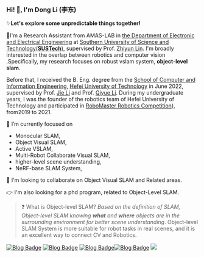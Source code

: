 ### Hi! 👏, I'm Dong Li (李东)

✨**Let's explore some unpredictable things together!**

💼I'm a Research Assistant from AMAS-LAB in [the Department of Electronic and Electrical Engineering](https://eee.sustech.edu.cn/?lang=en)  at [Southern University of Science and Technology(**SUSTech**)](https://www.sustech.edu.cn/en/), supervised by Prof. [Zhiyun Lin](https://scholar.google.com/citations?user=ic9y2dIAAAAJ&hl=zh-CN&oi=ao). I'm broadly interested in the overlap between robotics and computer vision .Specifically, my research focuses on robust vslam system, **object-level slam**.

Before that, I received the B. Eng. degree from the [School of Computer and Information Engineering](http://ci.hfut.edu.cn/), [Hefei University of Technology](http://www.hfut.edu.cn/) in June 2022, supervised by Prof. [Jie Li](http://ci.hfut.edu.cn/2020/1209/c11505a245824/page.htm) and Prof. [Qiyue Li](http://ea.hfut.edu.cn/info/1050/1443.htm). During my undergraduate years, I was the founder of the robotics team of Hefei University of Technology and participated in [RoboMaster Robotics Competition](https://www.robomaster.com/en-US)), from2019 to 2021.

🔭 I’m currently focused on

- Monocular SLAM, 
- Object Visual SLAM,
- Active VSLAM, 
- Multi-Robot Collaborate Visual SLAM,
- higher-level scene understanding,
- NeRF-base SLAM System, 

👯 I'm looking to collaborate on Object Visual SLAM and Related areas.

:point_right: I'm also looking for a phd program, related to Object-Level SLAM.

> :question: What is Object-level SLAM? *Based on the definition of SLAM, Object-level SLAM knowing **what** and **where** objects are in the surrounding environment for better scene understanding*. Object-level SLAM System is more suitable for robot tasks in real scenes, and it is an excellent way to connect CV and Robotics.

[![Blog Badge](https://img.shields.io/badge/Linkedin-Dong%20Li-brightgreen)](https://www.linkedin.com/in/dong-li-9796b2245/) [![Blog Badge](https://img.shields.io/badge/Gmail-lidong8421bcd%40gmail.com-orange)](mailto:lidong8421bcd@gmail.com) [![Blog Badge](https://img.shields.io/badge/SUSTech%20MAIL-lid%40mail.sustech.edu.cn-red)](mailto:lid@mail.sustech.edu.cn)[![Blog Badge](https://img.shields.io/badge/zhihu-%E9%AB%98%E6%96%AF%E7%90%83-blue)](https://www.zhihu.com/people/li.dong) ![](https://img.shields.io/badge/WeChat-Gaussiansphere-brightgreen)







